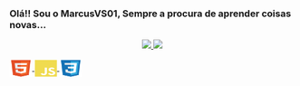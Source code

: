 ### Olá!! Sou o MarcusVS01, Sempre a procura de aprender coisas novas...
<div align="center">
  <a href="https://github.com/MarcusVS01">
  <img height="180em" src="https://github-readme-stats.vercel.app/api?username=MarcusVS01&show_icons=true&theme=dracula&include_all_commits=true&count_private=true"/>
  <img height="180em" src="https://github-readme-stats.vercel.app/api/top-langs/?username=MarcusVS01&layout=compact&langs_count=7&theme=dracula"/>
</div>
<div style="display: inline_block"><br>
<img align="center" alt="Marcus-HTML" height="30" width="40" src="https://raw.githubusercontent.com/devicons/devicon/master/icons/html5/html5-original.svg">
<img align="center" alt="Marcus-Js" height="30" width="40" src="https://raw.githubusercontent.com/devicons/devicon/master/icons/javascript/javascript-plain.svg">
  <img align="center" alt="Marcus-CSS" height="30" width="40" src="https://raw.githubusercontent.com/devicons/devicon/master/icons/css3/css3-original.svg">
